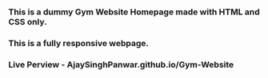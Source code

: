 ### This is a dummy Gym Website Homepage made with HTML and CSS only.
### This is a fully responsive webpage.
### Live Perview - AjaySinghPanwar.github.io/Gym-Website
